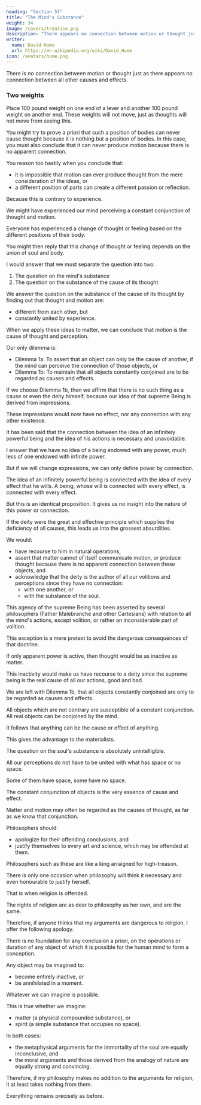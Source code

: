 ```yaml
---
heading: "Section 5f"
title: "The Mind's Substance"
weight: 34
image: /covers/treatise.png
description: "There appears no connection between motion or thought just as there appears no connection between all other causes and effects."
writer:
  name: David Hume
  url: https://en.wikipedia.org/wiki/David_Hume
icon: /avatars/hume.png
---
```




There is no connection between motion or thought just as there appears no connection between all other causes and effects.

### Two weights

Place 100 pound weight on one end of a lever and another 100 pound weight on another end.
These weights will not move, just as thoughts will not move from seeing this.

You might try to prove a priori that such a position of bodies can never cause thought because it is nothing but a position of bodies.
In this case, you must also conclude that it can never produce motion because there is no apparent connection.

You reason too hastily when you conclude that:
- it is impossible that motion can ever produce thought from the mere consideration of the ideas, or
- a different position of parts can create a different passion or reflection.

Because this is contrary to experience.

We might have experienced our mind perceiving a constant conjunction of thought and motion.

Everyone has experienced a change of thought or feeling based on the different positions of their body.

You might then reply that this change of thought or feeling depends on the union of soul and body.

I would answer that we must separate the question into two:

1. The question on the mind's substance
2. The question on the substance of the cause of its thought

We answer the question on the substance of the cause of its thought by finding out that thought and motion are:
- different from each other, but
- constantly united by experience.

When we apply these ideas to matter, we can conclude that motion is the cause of thought and perception.

Our only dilemma is:
- Dilemma 1a: To assert that an object can only be the cause of another, if the mind can perceive the connection of those objects, or
- Dilemma 1b: To maintain that all objects constantly conjoined are to be regarded as causes and effects.

If we choose Dilemma 1b, then we affirm that there is no such thing as a cause or even the deity himself, because our idea of that supreme Being is derived from impressions.

These impressions would now have no effect, nor any connection with any other existence.

It has been said that the connection between the idea of an infinitely powerful being and the idea of his actions is necessary and unavoidable.

I answer that we have no idea of a being endowed with any power, much less of one endowed with infinite power.

But if we will change expressions, we can only define power by connection.

The idea of an infinitely powerful being is connected with the idea of every effect that he wills.
A being, whose will is connected with every effect, is connected with every effect.

But this is an identical proposition.
It gives us no insight into the nature of this power or connection.

If the deity were the great and effective principle which supplies the deficiency of all causes, this leads us into the grossest absurdities.

We would:
- have recourse to him in natural operations,
- assert that matter cannot of itself communicate motion, or produce thought because there is no apparent connection between these objects, and
- acknowledge that the deity is the author of all our volitions and perceptions since they have no connection:
  - with one another, or
  - with the substance of the soul.

This agency of the supreme Being has been asserted by several philosophers (Father Malebranche and other Cartesians) with relation to all the mind's actions, except volition, or rather an inconsiderable part of volition.

This exception is a mere pretext to avoid the dangerous consequences of that doctrine.

If only apparent power is active, then thought would be as inactive as matter.

This inactivity would make us have recourse to a deity since the supreme being is the real cause of all our actions, good and bad.

We are left with Dilemma 1b, that all objects constantly conjoined are only to be regarded as causes and effects.

All objects which are not contrary are susceptible of a constant conjunction.
All real objects can be conjoined by the mind.

It follows that anything can be the cause or effect of anything.

This gives the advantage to the materialists.

The question on the soul's substance is absolutely unintelligible.

All our perceptions do not have to be united with what has space or no space.

Some of them have space, some have no space.

The constant conjunction of objects is the very essence of cause and effect.

Matter and motion may often be regarded as the causes of thought, as far as we know that conjunction.

Philosophers should:
- apologize for their offending conclusions, and
- justify themselves to every art and science, which may be offended at them.

Philosophers such as these are like a king arraigned for high-treason.

There is only one occasion when philosophy will think it necessary and even honourable to justify herself.

That is when religion is offended.

The rights of religion are as dear to philosophy as her own, and are the same.

Therefore, if anyone thinks that my arguments are dangerous to religion, I offer the following apology.

There is no foundation for any conclusion a priori, on the operations or duration of any object of which it is possible for the human mind to form a conception.

Any object may be imagined to:
- become entirely inactive, or
- be annihilated in a moment.

Whatever we can imagine is possible.

This is true whether we imagine:
- matter (a physical compounded substance), or
- spirit (a simple substance that occupies no space).

In both cases:
- the metaphysical arguments for the immortality of the soul are equally inconclusive, and
- the moral arguments and those derived from the analogy of nature are equally strong and convincing.

Therefore, if my philosophy makes no addition to the arguments for religion, it at least takes nothing from them.

Everything remains precisely as before.
